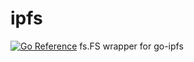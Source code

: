 # ipfs
[![Go Reference](https://pkg.go.dev/badge/github.com/hyde042/ipfs.svg)](https://pkg.go.dev/github.com/hyde042/ipfs)
fs.FS wrapper for go-ipfs
